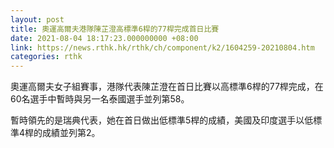 ```yaml
---
layout: post
title: 奧運高爾夫港隊陳芷澄高標準6桿的77桿完成首日比賽
date: 2021-08-04 18:17:23.000000000 +08:00
link: https://news.rthk.hk/rthk/ch/component/k2/1604259-20210804.htm
categories: rthk
---
```


奧運高爾夫女子組賽事，港隊代表陳芷澄在首日比賽以高標準6桿的77桿完成，在60名選手中暫時與另一名泰國選手並列第58。

暫時領先的是瑞典代表，她在首日做出低標準5桿的成績，美國及印度選手以低標準4桿的成績並列第2。
